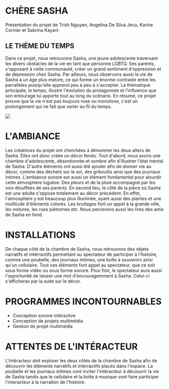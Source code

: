 # CHÈRE SASHA
Présentation du projet de Trish Nguyen, Angelina De Silva Jeca, Karine Cornier et Sabrina Kayani

## LE THÈME DU TEMPS
Dans ce projet, nous retrouvons Sasha, une jeune adolescente traversant les divers obstacles de la vie en tant que personne LGBTQ. Ses parents, s'opposant à cette communauté, créer un grand sentiment d'oppression et de dépression chez Sasha. Par ailleurs, nous observons aussi la vie de Sasha à un âge plus mature, ce qui forme un énorme contraste entre les parrallèles puisqu'elle apprend peu à peu à s'accepter. La thématique principale, le temps, illustre l'évolution du protagoniste et l'influence que son entourage lui apporte tout au long du scénario. En résumé, ce projet prouve que la vie n'est pas toujours rose ou monotone, c'est un prolongement qui ne fait que varier au fil du temps.

![](/medias/photos/cs)

# L'AMBIANCE
Les créatrices du projet ont cherchées à démontrer les deux alters de Sasha. Elles ont donc créée un décor fendu. Tout d'abord, nous avons une chambre d'adolescente, désordonnée et sombre afin d'illustrer l'état mental de Sasha. D'autre éléments ont aussi été ajouter afin de donner vie au décor, comme des déchets sur le sol, des griboullis ainsi que des journaux intimes. L'ambiance sonore est aussi un élément fondamental pour alourdir cette atmosphère lugubre. Des pleurs et de la pluie accompagné par les voix étouffées de ses parents. En second lieu, le côté de la pièce où Sasha est une adulte s'oppose totalement au décor précédent. En effet, l'atmosphère y est beaucoup plus illuminée, ayant aussi des plantes et une multitude d'éléments colorés. Les bruitages font un appel à la grande ville, les voitures, les rues piétonnes etc. Nous percevons aussi les rires des amis de Sasha en fond.

# INSTALLATIONS
De chaque côté de la chambre de Sasha, nous retrouvons des objets narratifs et intérractifs permettant au spectateur de participer à l'histoire, comme une poubelle, des journaux intimes, une boîte à souvenirs ainsi qu'un cellulaire. Tout ces éléments font appel au spectateur, que ce soit sous forme vidéo ou sous forme sonore. Pour finir, le spectateur aura aussi l'opportunité de laisser une mot d'encouragemment à Sasha. Celui-ci s'afficheras par la suite sur le décor.

# PROGRAMMES INCONTOURNABLES
- Conception sonore intéractive
- Conception de projets multimédia
- Gestion de projet multimédia

# ATTENTES DE L'INTÉRACTEUR
L'intéracteur doit explorer les deux côtés de la chambre de Sasha afin de découvrir les éléments narratifs et intérractifs placés dans l'espace. La poubelle et les journaux intimes vont inviter l'intéracteur à découvrir la vie de Sasha tandis que le cellulaire et la boîte à musique vont faire participer l'interacteur à la narration de l'histoire.
